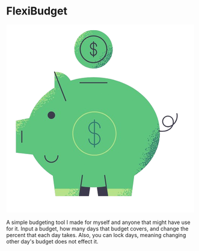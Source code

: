 # FlexiBudget
![logo](logo.png)

 A simple budgeting tool I made for myself and anyone that might have use for it. Input a budget, how many days that budget covers, and change the percent that each day takes. Also, you can lock days, meaning changing other day's budget does not effect it.
